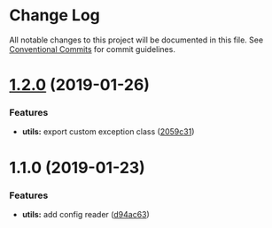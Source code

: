 # Change Log

All notable changes to this project will be documented in this file.
See [Conventional Commits](https://conventionalcommits.org) for commit guidelines.

# [1.2.0](https://github.com/adonisjs/adonis-framework/tree/master/packages/utils/compare/@adonisjs/utils@1.1.0...@adonisjs/utils@1.2.0) (2019-01-26)


### Features

* **utils:** export custom exception class ([2059c31](https://github.com/adonisjs/adonis-framework/tree/master/packages/utils/commit/2059c31))





# 1.1.0 (2019-01-23)


### Features

* **utils:** add config reader ([d94ac63](https://github.com/adonisjs/adonis-framework/tree/master/packages/utils/commit/d94ac63))
